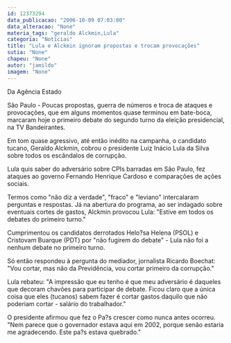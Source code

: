 ```yaml
---
id: 12373294
data_publicacao: "2006-10-09 07:03:00"
data_alteracao: "None"
materia_tags: "geraldo Alckmin,Lula"
categoria: "Notícias"
title: "Lula e Alckmin ignoram propostas e trocam provocações"
sutia: "None"
chapeu: "None"
autor: "jamildo"
imagem: "None"
---
```

<p>Da Ag&ecirc;ncia Estado</p>
<p>S&atilde;o Paulo - Poucas propostas, guerra de n&uacute;meros e troca de ataques e provoca&ccedil;&otilde;es, que em alguns momentos quase terminou em bate-boca, marcaram hoje o primeiro debate do segundo turno da elei&ccedil;&atilde;o presidencial, na TV Bandeirantes.</p>
<p>Em tom quase agressivo, at&eacute; ent&atilde;o in&eacute;dito na campanha, o candidato tucano, Geraldo Alckmin, cobrou o presidente Luiz In&aacute;cio Lula da Silva sobre todos os esc&acirc;ndalos de corrup&ccedil;&atilde;o.</p>
<p>Lula quis saber do advers&aacute;rio sobre CPIs barradas em S&atilde;o Paulo, fez ataques ao governo Fernando Henrique Cardoso e compara&ccedil;&otilde;es de a&ccedil;&otilde;es sociais.</p>
<p>Termos como "n&atilde;o diz a verdade", "fraco" e "leviano" intercalaram perguntas e respostas. J&aacute; na abertura do programa, ao ser indagado sobre eventuais cortes de gastos, Alckmin provocou Lula: "Estive em todos os debates do primeiro turno."</p>
<p>Cumprimentou os candidatos derrotados Helo?sa Helena (PSOL) e Cristovam Buarque (PDT) por "n&atilde;o fugirem do debate" - Lula n&atilde;o foi a nenhum debate no primeiro turno.</p>
<p>S&oacute; ent&atilde;o respondeu &agrave; pergunta do mediador, jornalista Ricardo Boechat: "Vou cortar, mas n&atilde;o da Previd&ecirc;ncia, vou cortar primeiro da corrup&ccedil;&atilde;o."</p>
<p>Lula rebateu: "A impress&atilde;o que eu tenho &eacute; que meu advers&aacute;rio &eacute; daqueles que decoram chav&otilde;es para participar de debate. Ficou claro que a &uacute;nica coisa que eles (tucanos) sabem fazer &eacute; cortar gastos daquilo que n&atilde;o poderiam cortar - sal&aacute;rio do trabalhador."</p>
<p>O presidente afirmou que fez o Pa?s crescer como nunca antes ocorreu. "Nem parece que o governador estava aqui em 2002, porque sen&atilde;o estaria me agradecendo. Este pa?s estava quebrado."</p>
